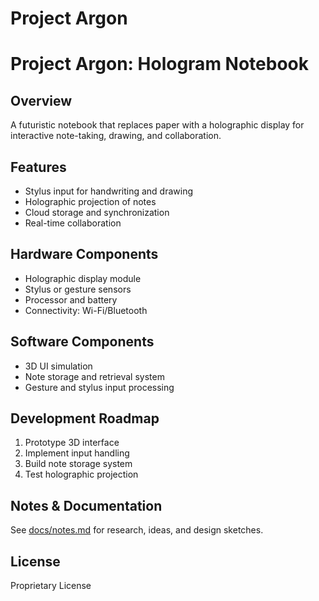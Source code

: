 # Project Argon
# Project Argon: Hologram Notebook

## Overview
A futuristic notebook that replaces paper with a holographic display for interactive note-taking, drawing, and collaboration.

## Features
- Stylus input for handwriting and drawing
- Holographic projection of notes
- Cloud storage and synchronization
- Real-time collaboration

## Hardware Components
- Holographic display module
- Stylus or gesture sensors
- Processor and battery
- Connectivity: Wi-Fi/Bluetooth

## Software Components
- 3D UI simulation
- Note storage and retrieval system
- Gesture and stylus input processing

## Development Roadmap
1. Prototype 3D interface
2. Implement input handling
3. Build note storage system
4. Test holographic projection

## Notes & Documentation
See [docs/notes.md](docs/notes.md) for research, ideas, and design sketches.

## License 
Proprietary License
